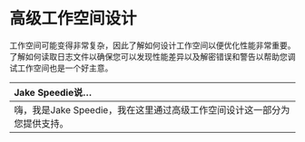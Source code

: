 # 高级工作空间设计

工作空间可能变得非常复杂，因此了解如何设计工作空间以便优化性能非常重要。了解如何读取日志文件以确保您可以发现性能差异以及解密错误和警告以帮助您调试工作空间也是一个好主意。

|  Jake Speedie说… |
| :--- |
|  嗨，我是Jake Speedie，我在这里通过高级工作空间设计这一部分为您提供支持。 |


